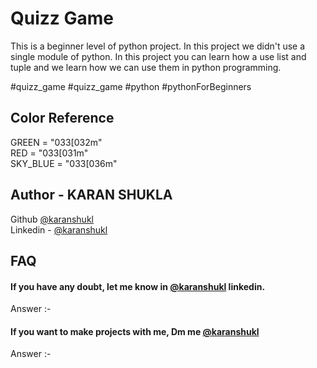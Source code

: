 
# Quizz Game 

This is a beginner level of  python project. In this project we didn't use a single module of python. In this project you can learn how a use list and tuple and we learn how we can use them in python programming. 

#quizz_game
#quizz_game
#python
#pythonForBeginners
## Color Reference

GREEN = "033[032m"  
RED = "033[031m"  
SKY_BLUE = "033[036m"

## Author - KARAN SHUKLA
Github [@karanshukl](https://www.github.com/karanshukl)  
Linkedin - [@karanshukl](https://www.linkedin.com/in/gkaranshukl/)
 



## FAQ

#### If you have any doubt, let me know in [@karanshukl](https://www.linkedin.com/in/karanshukl/) linkedin.

Answer :- 

#### If you want to make projects with me, Dm me [@karanshukl](https://www.linkedin.com/in/karanshukl/)

Answer :-

